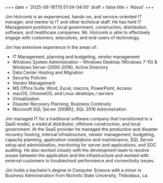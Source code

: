 +++
date = '2025-06-18T15:51:04-04:00'
draft = false
title = 'About'
+++

Jim Holcomb is an experienced, hands-on, and service-oriented IT manager, and mentor to IT and other technical staff. He has held IT Management positions in local government, construction, distribution, software, and healthcare companies. Mr. Holcomb is able to effectively engage with customers, executives, and end-users of technology.

Jim has extensive experience in the areas of:

- IT Management, planning and budgeting, vendor management
- Windows System Administration – Windows Desktop (Windows 7-10) & Windows Server (2000-2016), Active Directory
- Data Center Hosting and Migration
- Security Policies
- Vendor Management
- MS Office Suite: Word, Excel, macros, PowerPoint, Access
- macOS, ChromeOS, and Linux desktops / servers
- Virtualization
- Disaster Recovery Planning, Business Continuity
- Microsoft SQL Server 2008R2, SQL 2016 Administration

Jim managed IT for a traditional software company that transitioned to a SaaS model, a medical distributor, offshore construction, and local government. At the SaaS provider he managed the production and disaster recovery hosting, internal infrastructure, vendor management, budgeting, capacity planning, application installations and maintenance, SQL Server setup and administration, monitoring for server and applications, and SOC auditing. He also worked closely with the development team to resolve issues between the application and the infrastructure and worked with external customers to troubleshoot performance and connectivity issues.

Jim holds a bachelor’s degree in Computer Science with a minor in Business Administration from Nicholls State University, Thibodaux, La.

